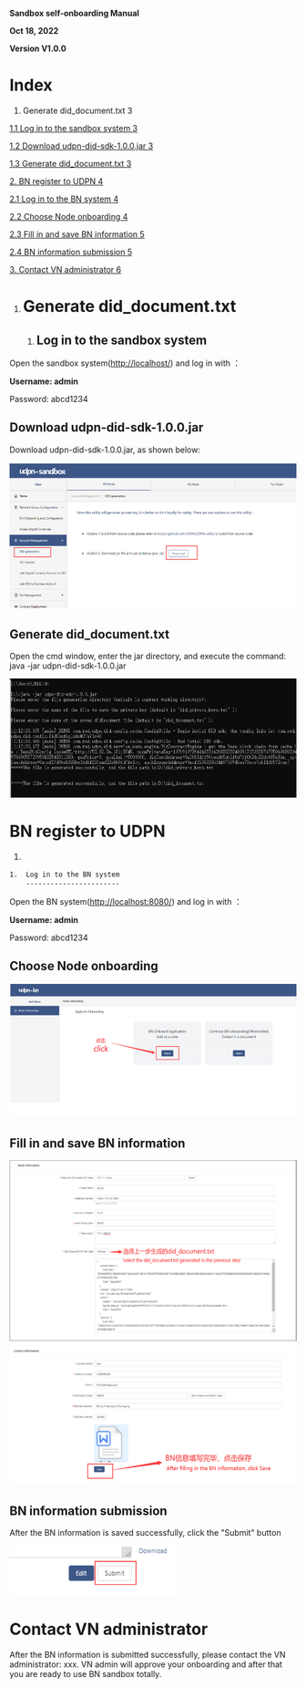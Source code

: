 **Sandbox self-onboarding Manual**

**Oct 18, 2022**

**Version V1.0.0**

Index
=====

1. Generate did\_document.txt 3

[1.1 Log in to the sandbox system 3](\l)

[1.2 Download udpn-did-sdk-1.0.0.jar 3](\l)

[1.3 Generate did\_document.txt 3](\l)

[2. BN register to UDPN 4](\l)

[2.1 Log in to the BN system 4](\l)

[2.2 Choose Node onboarding 4](\l)

[2.3 Fill in and save BN information 5](\l)

[2.4 BN information submission 5](\l)

[3. Contact VN administrator 6](\l)

1.  Generate did\_document.txt
    ==========================

    1.  Log in to the sandbox system
        ----------------------------

Open the sandbox system(<http://localhost/>) and log in with ：

**Username: admin**

Password: abcd1234

Download udpn-did-sdk-1.0.0.jar
-------------------------------

Download udpn-did-sdk-1.0.0.jar, as shown below:

<img src="./media/image1.png" style="width:5.76667in;height:2.67292in" />

Generate did\_document.txt
--------------------------

Open the cmd window, enter the jar directory, and execute the command:
java -jar udpn-did-sdk-1.0.0.jar

<img src="./media/image2.png" style="width:5.76389in;height:2.17639in" />

BN register to UDPN
===================

1.  

    1.  Log in to the BN system
        -----------------------

Open the BN system([<span
class="underline">http://localhost:8080/</span>](http://localhost:8080/))
and log in with ：

**Username: admin**

Password: abcd1234

Choose Node onboarding
----------------------

<img src="./media/image3.png" style="width:5.76458in;height:2.45347in" />

Fill in and save BN information
-------------------------------

<img src="./media/image4.png" style="width:5.76042in;height:3.29722in" />

<img src="./media/image5.png" style="width:5.75903in;height:2.60903in" />

BN information submission
-------------------------

After the BN information is saved successfully, click the "Submit"
button

<img src="./media/image6.png" style="width:3.02917in;height:0.91319in" />

Contact VN administrator
========================

After the BN information is submitted successfully, please contact the
VN administrator: xxx. VN admin will approve your onboarding and after
that you are ready to use BN sandbox totally.
